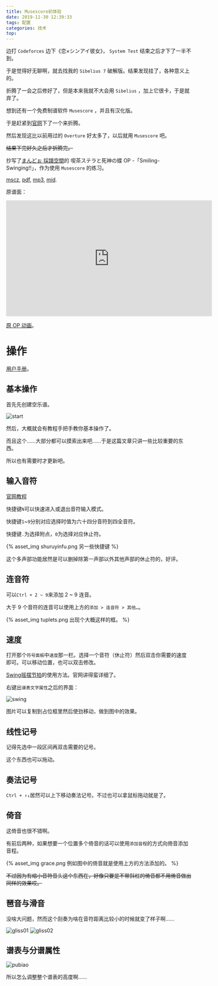 ```yaml
---
title: Musescore初体验
date: 2019-11-30 12:39:33
tags: 配置
categories: 技术
top:
---
```


边打 `Codeforces` 边下《恋×シンアイ彼女》， `System Test` 结束之后才下了一半不到。

于是觉得好无聊啊，就去找我的 `Sibelius 7` 破解版。结果发现挂了，各种意义上的。

折腾了一会之后修好了，但是本来我就不大会用 `Sibelius` ，加上它很卡，于是就弃了。

想到还有一个免费制谱软件 `Musescore` ，并且有汉化版。

于是赶紧到[官网](https://musescore.org)下了一个来折腾。

然后发现这比以前用过的 `Overture` 好太多了，以后就用 `Musescore` 吧。

~~结果下完好久之后才折腾完。~~

<!-- more -->

抄写了[まんどぉ 採譜空間](https://youtu.be/fGIkvLEYSmg)的 喫茶ステラと死神の蝶 OP -「Smiling-Swinging!!」，作为使用 `Musescore` 的练习。

[mscz](Smiling-Swinging!!.mscz), [pdf](Smiling-Swinging!!.pdf), [mp3](Smiling-Swinging!!.mp3), [mid](Smiling-Swinging!!.mid).

原谱面：

<iframe width="560" height="315" src="https://www.youtube.com/embed/fGIkvLEYSmg" frameborder="0" allow="accelerometer; autoplay; encrypted-media; gyroscope; picture-in-picture" allowfullscreen></iframe>

[原 OP 动画](https://youtu.be/M-yz3abHY3o)。

# 操作

[用户手册](https://musescore.org/zh-hans/yonghushouce)。

## 基本操作

首先先创建空乐谱。

![start](start_test.png)

然后，大概就会有教程手把手教你基本操作了。

而且这个……大部分都可以摸索出来吧……于是这篇文章只讲一些比较重要的东西。

所以也有需要时才更新吧。

## 输入音符

[官网教程](https://musescore.org/zh-hans/handbook/shuruyinfu)

快捷键`N`可以快速进入或退出音符输入模式。

快捷键`1`\~`9`分别对应选择时值为六十四分音符到四全音符。

快捷键`.`为选择附点，`0`为选择对应休止符。

{% asset_img shuruyinfu.png 另一些快捷键 %}

这个多声部功能居然是可以删掉除第一声部以外其他声部的休止符的，好评。

## 连音符

可以`Ctrl + 2 ~ 9`来添加 2 \~ 9 连音。

大于 9 个音符的连音可以使用上方的`添加 > 连音符 > 其他…`。

{% asset_img tuplets.png 出现个大概这样的框。 %}

## 速度

打开那个`符号面板`中`速度`那一栏。选择一个音符（休止符）然后双击你需要的速度即可。可以移动位置，也可以双击修改。

[Swing摇摆节拍](https://musescore.org/zh-hans/node/278659)的使用方法。官网讲得蛮详细了。

右键出`谱表文字属性`之后的界面：

![swing](swing.png)

图片可以复制到占位框里然后使劲移动，做到图中的效果。

## 线性记号

记得先选中一段区间再双击需要的记号。

这个东西也可以拖动。

## 奏法记号

`Ctrl + ↑↓`居然可以上下移动奏法记号。不过也可以拿鼠标拖动就是了。

## 倚音

这倚音也很不错啊。

有前后两种，如果想要一个位置多个倚音的话可以使用`添加音程`的方式向倚音添加音程。

{% asset_img grace.png 例如图中的倚音就是使用上方的方法添加的。 %}

~~不过因为有缩小音符音头这个东西在，好像只要是不带斜杠的倚音都不用倚音做出同样的效果哎。~~

## 琶音与滑音

没啥大问题，然而这个刮奏为啥在音符距离比较小的时候就变了样子啊……

![gliss01](gliss01.png) ![gliss02](gliss02.png)

## 谱表与分谱属性

![pubiao](pubiao.png)

所以怎么调整整个谱表的高度啊……